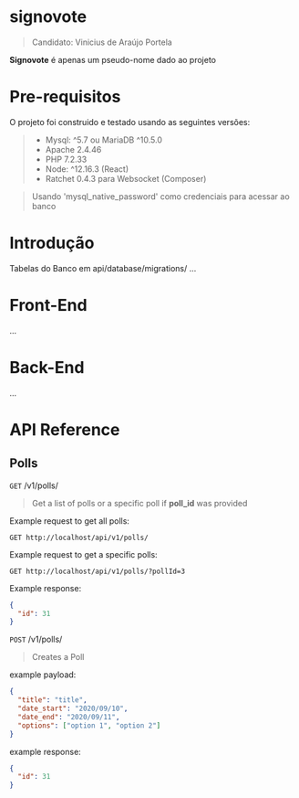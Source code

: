 # signovote

> Candidato: Vinicius de Araújo Portela

**Signovote** é apenas um pseudo-nome dado ao projeto

# Pre-requisitos

O projeto foi construido e testado usando as seguintes versões:

> - Mysql: ^5.7 ou MariaDB ^10.5.0
> - Apache 2.4.46
> - PHP 7.2.33
> - Node: ^12.16.3 (React)
> - Ratchet 0.4.3 para Websocket (Composer)

> Usando 'mysql_native_password' como credenciais para acessar ao banco

# Introdução

Tabelas do Banco em api/database/migrations/
...

# Front-End

...

# Back-End

...

# API Reference

## Polls

`GET` /v1/polls/

> Get a list of polls or a specific poll if
> **poll_id** was provided

Example request to get all polls:

```
GET http://localhost/api/v1/polls/
```

Example request to get a specific polls:

```
GET http://localhost/api/v1/polls/?pollId=3
```

Example response:

```json
{
  "id": 31
}
```

`POST` /v1/polls/

> Creates a Poll

example payload:

```json
{
  "title": "title",
  "date_start": "2020/09/10",
  "date_end": "2020/09/11",
  "options": ["option 1", "option 2"]
}
```

example response:

```json
{
  "id": 31
}
```
